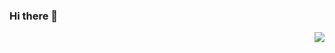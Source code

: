 ### Hi there 👋

<img align="right" src="https://github-readme-stats.vercel.app/api?username=techbirds&show_icons=true&hide_title=true)](https://github.com/anuraghazra/github-readme-stats"/>

<!--
**techbirds/techbirds** is a ✨ _special_ ✨ repository because its `README.md` (this file) appears on your GitHub profile.

Here are some ideas to get you started:

- 🔭 I’m currently working on ...
- 🌱 I’m currently learning ...
- 👯 I’m looking to collaborate on ...
- 🤔 I’m looking for help with ...
- 💬 Ask me about ...
- 📫 How to reach me: ...
- 😄 Pronouns: ...
- ⚡ Fun fact: ...
-->
